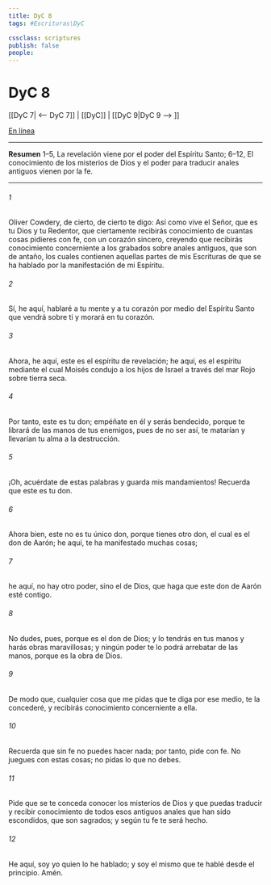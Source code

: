```yaml
---
title: DyC 8
tags: #Escrituras\DyC

cssclass: scriptures
publish: false
people:
---
```


# DyC 8
[[DyC 7| <-- DyC 7]] | [[DyC]] | [[DyC 9|DyC 9 --> ]]

[En línea](https://churchofjesuschrist.org/study/scriptures/dc-testament/dc/8?lang=spa)

---
__Resumen__
1–5, La revelación viene por el poder del Espíritu Santo; 6–12, El conocimiento de los misterios de Dios y el poder para traducir anales antiguos vienen por la fe.

---
###### 1 
Oliver Cowdery, de cierto, de cierto te digo: Así como vive el Señor, que es tu Dios y tu Redentor, que ciertamente recibirás conocimiento de cuantas cosas pidieres con fe, con un corazón sincero, creyendo que recibirás conocimiento concerniente a los grabados sobre anales antiguos, que son de antaño, los cuales contienen aquellas partes de mis Escrituras de que se ha hablado por la manifestación de mi Espíritu.

###### 2 
Sí, he aquí, hablaré a tu mente y a tu corazón por medio del Espíritu Santo que vendrá sobre ti y morará en tu corazón.

###### 3 
Ahora, he aquí, este es el espíritu de revelación; he aquí, es el espíritu mediante el cual Moisés condujo a los hijos de Israel a través del mar Rojo sobre tierra seca.

###### 4 
Por tanto, este es tu don; empéñate en él y serás bendecido, porque te librará de las manos de tus enemigos, pues de no ser así, te matarían y llevarían tu alma a la destrucción.

###### 5 
¡Oh, acuérdate de estas palabras y guarda mis mandamientos! Recuerda que este es tu don.

###### 6 
Ahora bien, este no es tu único don, porque tienes otro don, el cual es el don de Aarón; he aquí, te ha manifestado muchas cosas;

###### 7 
he aquí, no hay otro poder, sino el de Dios, que haga que este don de Aarón esté contigo.

###### 8 
No dudes, pues, porque es el don de Dios; y lo tendrás en tus manos y harás obras maravillosas; y ningún poder te lo podrá arrebatar de las manos, porque es la obra de Dios.

###### 9 
De modo que, cualquier cosa que me pidas que te diga por ese medio, te la concederé, y recibirás conocimiento concerniente a ella.

###### 10 
Recuerda que sin fe no puedes hacer nada; por tanto, pide con fe. No juegues con estas cosas; no pidas lo que no debes.

###### 11 
Pide que se te conceda conocer los misterios de Dios y que puedas traducir y recibir conocimiento de todos esos antiguos anales que han sido escondidos, que son sagrados; y según tu fe te será hecho.

###### 12 
He aquí, soy yo quien lo he hablado; y soy el mismo que te hablé desde el principio. Amén.

